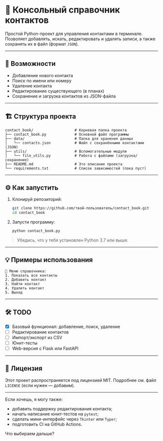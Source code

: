 # 📖 Консольный справочник контактов

Простой Python-проект для управления контактами в терминале.
Позволяет добавлять, искать, редактировать и удалять записи, а также сохранять их в файл (формат `JSON`).

---

## 🚀 Возможности

* Добавление нового контакта
* Поиск по имени или номеру
* Удаление контакта
* Редактирование существующего (в планах)
* Сохранение и загрузка контактов из JSON-файла

---

## 🏗️ Структура проекта

```
contact_book/                   # Корневая папка проекта
├── contact_book.py             # Основной файл программы
├── data/                       # Папка для хранения данных
│   └── contacts.json           # Файл с сохранёнными контактами (JSON)
├── utils/                      # Вспомогательные модули
│   └── file_utils.py           # Работа с файлами (загрузка/сохранение)
├── README.md                   # Это описание проекта
└── requirements.txt            # Список зависимостей (пока пуст)
```

---

## ⚙️ Как запустить

1. Клонируй репозиторий:

   ```bash
   git clone https://github.com/твой-пользователь/contact_book.git
   cd contact_book
   ```

2. Запусти программу:

   ```bash
   python contact_book.py
   ```

> Убедись, что у тебя установлен Python 3.7 или выше.

---

## 💡 Примеры использования

```
📕 Меню справочника:
1. Показать все контакты
2. Добавить контакт
3. Найти контакт
4. Удалить контакт
5. Выход
```

---

## 🛠️ TODO

* [x] Базовый функционал: добавление, поиск, удаление
* [ ] Редактирование контактов
* [ ] Импорт/экспорт из CSV
* [ ] Юнит-тесты
* [ ] Web-версия с Flask или FastAPI

---

## 📄 Лицензия

Этот проект распространяется под лицензией MIT. Подробнее см. файл `LICENSE` (если нужен — добавим).

---

Если хочешь, я могу также:

* добавить поддержку редактирования контакта;
* начать написание юнит-тестов на `pytest`;
* сделать мини-интерфейс через `Tkinter` или `Typer`;
* подготовить CI на GitHub Actions.

Что выбираем дальше?
